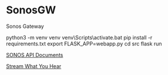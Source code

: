 # SonosGW
Sonos Gateway


python3 -m venv venv
venv\Scripts\activate.bat
pip install -r requirements.txt
export FLASK_APP=webapp.py
cd src
flask run

[SONOS API Documents](https://musicpartners.sonos.com/?q=docs "API Documents & Tools")

[Stream What You Hear](https://www.streamwhatyouhear.com/ "Stream the sound from your PC to an UPnP/DLNA device")
